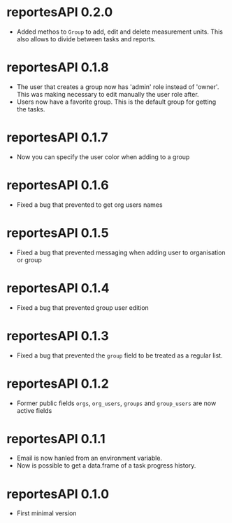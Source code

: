 # reportesAPI 0.2.0

- Added methos to `Group` to add, edit and delete measurement units. This also allows to divide between tasks and reports.

# reportesAPI 0.1.8

- The user that creates a group now has 'admin' role instead of 'owner'. This was making necessary to edit manually the user role after.
- Users now have a favorite group. This is the default group for getting the tasks.

# reportesAPI 0.1.7

- Now you can specify the user color when adding to a group

# reportesAPI 0.1.6

- Fixed a bug that prevented to get org users names

# reportesAPI 0.1.5

- Fixed a bug that prevented messaging when adding user to organisation or group

# reportesAPI 0.1.4

- Fixed a bug that prevented group user edition

# reportesAPI 0.1.3

- Fixed a bug that prevented the `group` field to be treated as a regular list.

# reportesAPI 0.1.2

- Former public fields `orgs`, `org_users`, `groups` and `group_users` are now active fields

# reportesAPI 0.1.1

- Email is now hanled from an environment variable.
- Now is possible to get a data.frame of a task progress history.

# reportesAPI 0.1.0

- First minimal version
